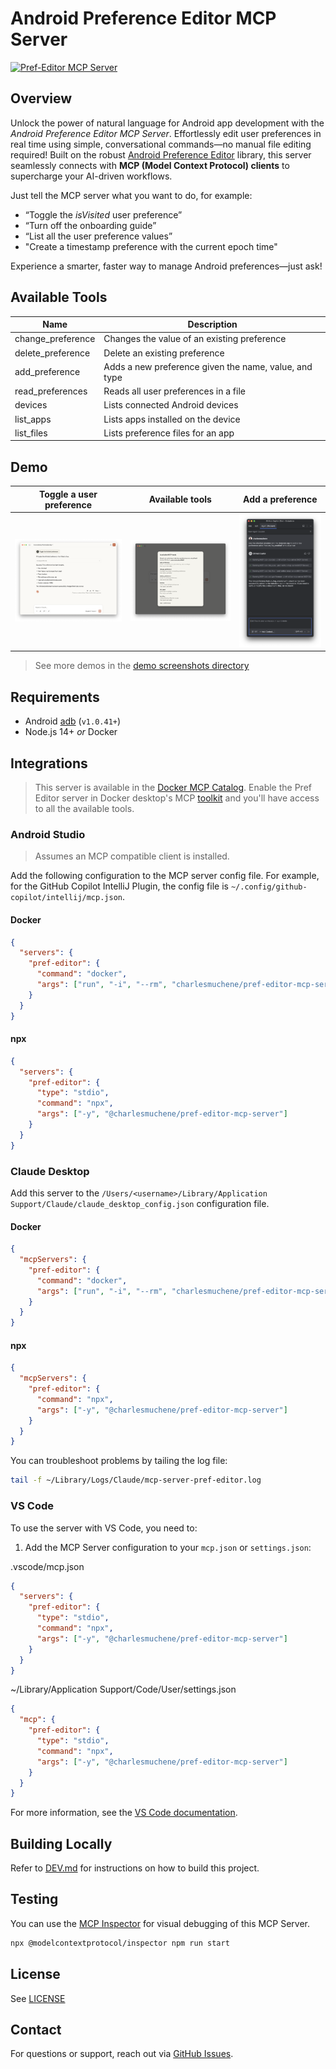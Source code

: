 # Android Preference Editor MCP Server

<a href="https://glama.ai/mcp/servers/@charlesmuchene/pref-editor-mcp-server">
  <img width="380" height="200" src="https://glama.ai/mcp/servers/@charlesmuchene/pref-editor-mcp-server/badge" alt="Pref-Editor MCP Server"/>
</a>

## Overview

Unlock the power of natural language for Android app development with the _Android Preference Editor MCP Server_. Effortlessly edit user preferences in real time using simple, conversational commands—no manual file editing required! Built on the robust [Android Preference Editor](https://github.com/charlesmuchene/pref-editor-js) library, this server seamlessly connects with **MCP (Model Context Protocol) clients** to supercharge your AI-driven workflows.

Just tell the MCP server what you want to do, for example:

- “Toggle the _isVisited_ user preference”
- “Turn off the onboarding guide”
- “List all the user preference values”
- "Create a timestamp preference with the current epoch time"

Experience a smarter, faster way to manage Android preferences—just ask!

## Available Tools

| Name              | Description                                           |
| ----------------- | ----------------------------------------------------- |
| change_preference | Changes the value of an existing preference           |
| delete_preference | Delete an existing preference                         |
| add_preference    | Adds a new preference given the name, value, and type |
| read_preferences  | Reads all user preferences in a file                  |
| devices           | Lists connected Android devices                       |
| list_apps         | Lists apps installed on the device                    |
| list_files        | Lists preference files for an app                     |

## Demo

| Toggle a user preference                       | Available tools                              | Add a preference                                 |
| ---------------------------------------------- | -------------------------------------------- | ------------------------------------------------ |
| ![Toggle a preference](./demo/toggle-pref.png) | ![Available tools](./demo/tools-listing.png) | ![Add a preference](./demo/add-pref-copilot.png) |

> See more demos in the [demo screenshots directory](./demo/)

## Requirements

- Android [adb](https://developer.android.com/tools/adb) (`v1.0.41+`)
- Node.js 14+ _or_ Docker

## Integrations

> This server is available in the [Docker MCP Catalog](https://hub.docker.com/mcp/server/pref-editor/overview). Enable the Pref Editor server in Docker desktop's MCP [toolkit](https://docs.docker.com/ai/mcp-catalog-and-toolkit/toolkit/) and you'll have access to all the available tools.

### Android Studio

> Assumes an MCP compatible client is installed.

Add the following configuration to the MCP server config file. For example, for the GitHub Copilot IntelliJ Plugin, the config file is `~/.config/github-copilot/intellij/mcp.json`.

#### Docker

```json
{
  "servers": {
    "pref-editor": {
      "command": "docker",
      "args": ["run", "-i", "--rm", "charlesmuchene/pref-editor-mcp-server"]
    }
  }
}
```

#### npx

```json
{
  "servers": {
    "pref-editor": {
      "type": "stdio",
      "command": "npx",
      "args": ["-y", "@charlesmuchene/pref-editor-mcp-server"]
    }
  }
}
```

### Claude Desktop

Add this server to the `/Users/<username>/Library/Application Support/Claude/claude_desktop_config.json` configuration file.

#### Docker

```json
{
  "mcpServers": {
    "pref-editor": {
      "command": "docker",
      "args": ["run", "-i", "--rm", "charlesmuchene/pref-editor-mcp-server"]
    }
  }
}
```

#### npx

```json
{
  "mcpServers": {
    "pref-editor": {
      "command": "npx",
      "args": ["-y", "@charlesmuchene/pref-editor-mcp-server"]
    }
  }
}
```

You can troubleshoot problems by tailing the log file:

```sh
tail -f ~/Library/Logs/Claude/mcp-server-pref-editor.log
```

### VS Code

To use the server with VS Code, you need to:

1. Add the MCP Server configuration to your `mcp.json` or `settings.json`:

.vscode/mcp.json

```json
{
  "servers": {
    "pref-editor": {
      "type": "stdio",
      "command": "npx",
      "args": ["-y", "@charlesmuchene/pref-editor-mcp-server"]
    }
  }
}
```

~/Library/Application Support/Code/User/settings.json

```json
{
  "mcp": {
    "pref-editor": {
      "type": "stdio",
      "command": "npx",
      "args": ["-y", "@charlesmuchene/pref-editor-mcp-server"]
    }
  }
}
```

For more information, see the [VS Code documentation](https://code.visualstudio.com/docs/copilot/chat/mcp-servers).

## Building Locally

Refer to [DEV.md](./DEV.md) for instructions on how to build this project.

## Testing

You can use the [MCP Inspector](https://modelcontextprotocol.io/docs/tools/inspector) for visual debugging of this MCP Server.

```sh
npx @modelcontextprotocol/inspector npm run start
```

## License

See [LICENSE](./LICENSE)

## Contact

For questions or support, reach out via [GitHub Issues](https://github.com/charlesmuchene/pref-editor-mcp-server/issues).
